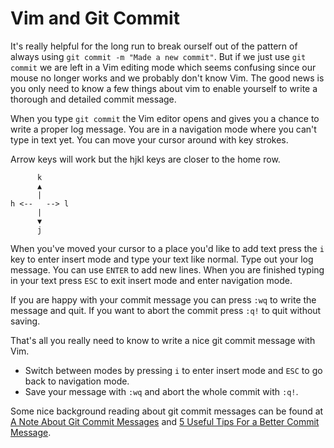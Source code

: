 # Vim and Git Commit

It's really helpful for the long run to break ourself out of the pattern of always using `git commit -m "Made a new commit"`. But if we just use `git commit` we are left in a Vim editing mode which seems confusing since our mouse no longer works and we probably don't know Vim. The good news is you only need to know a few things about vim to enable yourself to write a thorough and detailed commit message.

When you type `git commit` the Vim editor opens and gives you a chance to write a proper log message. You are in a navigation mode where you can't type in text yet. You can move your cursor around with key strokes.

Arrow keys will work but the hjkl keys are closer to the home row.

```
      k
      ▲
      |
h <--   --> l
      |
      ▼
      j
```

When you've moved your cursor to a place you'd like to add text press the `i` key to enter insert mode and type your text like normal. Type out your log message. You can use `ENTER` to add new lines. When you are finished typing in your text press `ESC` to exit insert mode and enter navigation mode.

If you are happy with your commit message you can press `:wq` to write the message and quit. If you want to abort the commit press `:q!` to quit without saving.

That's all you really need to know to write a nice git commit message with Vim.

* Switch between modes by pressing `i` to enter insert mode and `ESC` to go back to navigation mode.
* Save your message with `:wq` and abort the whole commit with `:q!`.

Some nice background reading about git commit messages can be found at [A Note About Git Commit Messages](https://tbaggery.com/2008/04/19/a-note-about-git-commit-messages.html) and [5 Useful Tips For a Better Commit Message](https://robots.thoughtbot.com/5-useful-tips-for-a-better-commit-message).

